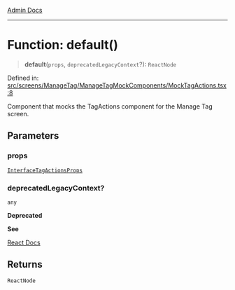 [Admin Docs](/)

***

# Function: default()

> **default**(`props`, `deprecatedLegacyContext`?): `ReactNode`

Defined in: [src/screens/ManageTag/ManageTagMockComponents/MockTagActions.tsx:8](https://github.com/abhassen44/talawa-admin/blob/285f7384c3d26b5028a286d84f89b85120d130a2/src/screens/ManageTag/ManageTagMockComponents/MockTagActions.tsx#L8)

Component that mocks the TagActions component for the Manage Tag screen.

## Parameters

### props

[`InterfaceTagActionsProps`](../../../../../components/TagActions/TagActions/interfaces/InterfaceTagActionsProps.md)

### deprecatedLegacyContext?

`any`

**Deprecated**

**See**

[React Docs](https://legacy.reactjs.org/docs/legacy-context.html#referencing-context-in-lifecycle-methods)

## Returns

`ReactNode`
